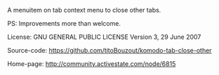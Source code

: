 A menuitem on tab context menu to close other tabs.

PS: Improvements more than welcome.

License:
GNU GENERAL PUBLIC LICENSE Version 3, 29 June 2007

Source-code:
https://github.com/titoBouzout/komodo-tab-close-other

Home-page:
http://community.activestate.com/node/6815
